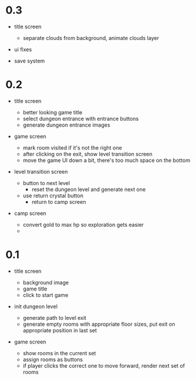 # 0.3

- title screen
  - separate clouds from background, animate clouds layer

- ui fixes
- save system

# 0.2

- title screen
  - better looking game title
  - select dungeon entrance with entrance buttons
  - generate dungeon entrance images

- game screen
  - mark room visited if it's not the right one
  - after clicking on the exit, show level transition screen
  - move the game UI down a bit, there's too much space on the bottom

- level transition screen
  - button to next level
    - reset the dungeon level and generate next one
  - use return crystal button
    - return to camp screen

- camp screen
  - convert gold to max hp so exploration gets easier
  -

# 0.1

- title screen
  - background image
  - game title
  - click to start game

- init dungeon level
  - generate path to level exit
  - generate empty rooms with appropriate floor sizes, put exit on appropriate position in last set

- game screen
  - show rooms in the current set
  - assign rooms as buttons
  - if player clicks the correct one to move forward, render next set of rooms

